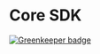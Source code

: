 # Core SDK

[![Greenkeeper badge](https://badges.greenkeeper.io/webeetle/core-sdk.svg)](https://greenkeeper.io/)
